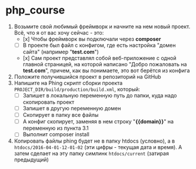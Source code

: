 # php_course

1. Возьмите свой любимый фреймворк и начните на нем новый проект. Всё, что я от вас хочу сейчас - это:
    - [х] Чтобы фреймворк вы подключали через **composer**
    - [ ] В проекте был файл с конфигом, где есть настройка "домен сайта" (например "**test.com**")
    - [х] Сам проект представлял собой веб-приложение с одной главной страницей, на которой написано "Добро пожаловать на **test.com**", причем, как вы понимаете, это вот берётся из конфига
2. Положите получившийся проект в репозиторий на GitHub
3. Напишите на Phing скрипт сборки проекта `PROJECT_DIR/build/production/build.xml`, который:
    - [ ] Запишет в локальную переменную путь до папки, куда надо скопировать проект
    - [ ] Запишет в другую переменную домен
    - [ ] Скопирует в папку все файлы
    - [ ] А конфиг скопирует, заменяя в нем строку "**{{domain}}**" на переменную из пункта 3.1
    - [ ] Выполнит composer install
4. Копировать файлы phing будет не в папку htdocs (условно), а в `htdocs/2016-04-01-12-01-02` (эти цифры - текущая дата и время). А затем сделает на эту папку симлинк `htdocs/current` (затирая предыдущий)
